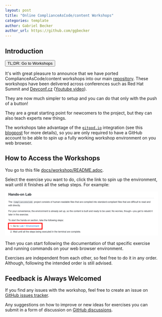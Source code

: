 ```yaml
---
layout: post
title: "Online ComplianceAsCode/content Workshops"
categories: template
author: Gabriel Becker
author_url: https://github.com/ggbecker
---
```


## Introduction

<form action="https://github.com/ComplianceAsCode/content/blob/master/docs/workshop/README.adoc" method="get" target="_blank"><button type="submit">TL;DR: Go to Workshops</button></form>

It's with great pleasure to announce that we have ported ComplianceAsCode/content workshops into our main [repository](https://github.com/ComplianceAsCode/content). These workshops have been delivered
across conferences such as Red Hat Summit and [Devconf.cz](https://devconfcz2021.sched.com/event/gmSq/creating-content-for-automated-security-compliance) ([Youtube video](https://www.youtube.com/watch?v=1bE-X2YBrNk)).

They are now much simpler to setup and you can do that only with the push of a button!

They are a great starting point for newcomers to the project, but they can also teach experts new things.

The workshops take advantage of the [`gitpod.io`](https://www.gitpod.io/) integration (see this [blogpost]([blogpost](https://complianceascode.github.io/template/2022/06/30/gitpod-integration.html)) for more details),
so you are only required to have a GitHub account to be able to spin up a fully working workshop environment on you web browser.

## How to Access the Workshops

You go to this file [docs/workshop/README.adoc](https://github.com/ComplianceAsCode/content/blob/master/docs/workshop/README.adoc).

Select the exercise you want to do, click the link to spin up the environment, wait until it finishes all the setup steps. For example:

![Workshop Environment for Exercise Number 1](/assets/img/workshop_env_link.png)

Then you can start following the documentation of that specific exercise and running commands on your web browser environment.

Exercises are independent from each other, so feel free to do it in any order.
Although, following the intended order is still advised.

## Feedback is Always Welcomed

If you find any issues with the workshop, feel free to create an issue on [GitHub issues tracker](https://github.com/ComplianceAsCode/content/issues).

Any suggestions on how to improve or new ideas for exercises you can submit in a form of discussion on [GitHub discussions](https://github.com/ComplianceAsCode/content/discussions).
